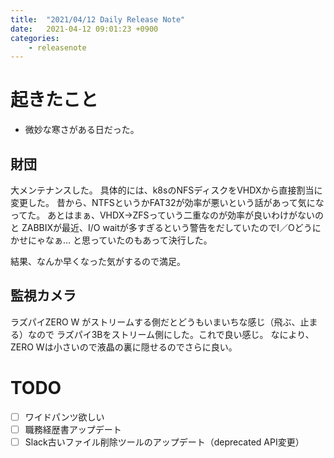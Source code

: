 ```yaml
---
title:  "2021/04/12 Daily Release Note"
date:   2021-04-12 09:01:23 +0900
categories:
	- releasenote
---
```

# 起きたこと

* 微妙な寒さがある日だった。

## 財団

大メンテナンスした。
具体的には、k8sのNFSディスクをVHDXから直接割当に変更した。
昔から、NTFSというかFAT32が効率が悪いという話があって気になってた。
あとはまぁ、VHDX→ZFSっていう二重なのが効率が良いわけがないのと
ZABBIXが最近、I/O waitが多すぎるという警告をだしていたのでI／Oどうにかせにゃなぁ…
と思っていたのもあって決行した。

結果、なんか早くなった気がするので満足。

## 監視カメラ

ラズパイZERO W がストリームする側だとどうもいまいちな感じ（飛ぶ、止まる）なので
ラズパイ3Bをストリーム側にした。これで良い感じ。
なにより、ZERO Wは小さいので液晶の裏に隠せるのでさらに良い。

# TODO 

- [ ] ワイドパンツ欲しい
- [ ] 職務経歴書アップデート
- [ ] Slack古いファイル削除ツールのアップデート（deprecated API変更）